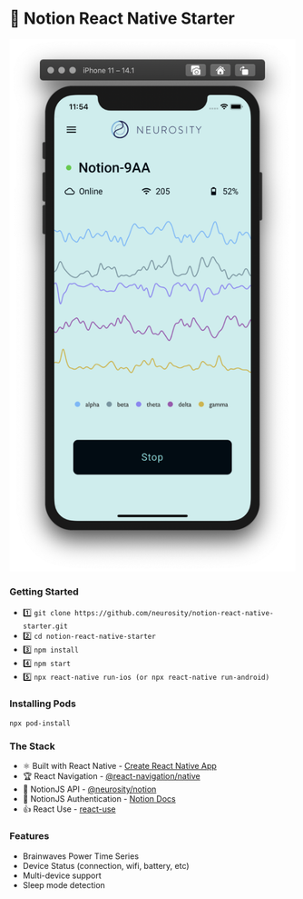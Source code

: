 # 🚀 Notion React Native Starter

![App Screenshot](assets/images/screen-shot.png)

### Getting Started

- 1️⃣ `git clone https://github.com/neurosity/notion-react-native-starter.git`
- 2️⃣ `cd notion-react-native-starter`
- 3️⃣ `npm install`
- 4️⃣ `npm start`
- 5️⃣ `npx react-native run-ios (or npx react-native run-android)`

### Installing Pods

```
npx pod-install
```

### The Stack

- ⚛️ Built with React Native - [Create React Native App](https://reactnative.dev/)
- 🏆 React Navigation - [@react-navigation/native](https://reactnavigation.org/)
- 🤯 NotionJS API - [@neurosity/notion](https://github.com/neurosity/notion-js)
- 🔑 NotionJS Authentication - [Notion Docs](http://docs.neurosity.co/)
- 👍 React Use - [react-use](https://github.com/streamich/react-use)

### Features

- Brainwaves Power Time Series
- Device Status (connection, wifi, battery, etc)
- Multi-device support
- Sleep mode detection
